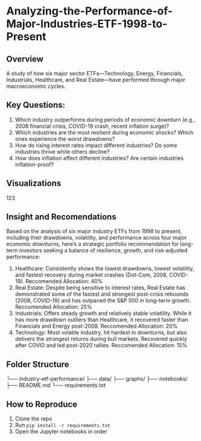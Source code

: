 # Analyzing-the-Performance-of-Major-Industries-ETF-1998-to-Present
## Overview
A study of how six major sector ETFs—Technology, Energy, Financials, Industrials, Healthcare, and Real Estate—have performed through major macroeconomic cycles.
## Key Questions: 
1. Which industry outperforms during periods of economic downturn (e.g., 2008 financial crisis, COVID-19 crash, recent inflation surge)?
2. Which industries are the most resilient during economic shocks? Which ones experience the worst drawdowns?
3. How do rising interest rates impact different industries? Do some industries  thrive while others decline?
4. How does inflation affect different industries? Are certain industries inflation-proof?
## Visualizations
123
## Insight and Recomendations
Based on the analysis of six major industry ETFs from 1998 to present, including their drawdowns, volatility, and performance across four major economic downturns, here’s a strategic portfolio recommendation for long-term investors seeking a balance of resilience, growth, and risk-adjusted performance:
1. Healthcare: Consistently shows the lowest drawdowns, lowest volatility, and fastest recovery during market crashes (Dot-Com, 2008, COVID-19). Reccomended Allocation: 40%
2. Real Estate: Despite being sensitive to interest rates, Real Estate has demonstrated some of the fastest and strongest post-crisis rebounds (2008, COVID-19) and has outpaced the S&P 500 in long-term growth. Reccomended Allocation: 25%
3. Industrials: Offers steady growth and relatively stable volatility. While it has more drawdown outliers than Healthcare, it recovered faster than Financials and Energy post-2008. Reccomended Allocation: 20%
4. Technology: Most volatile industry, hit hardest in downturns, but also delivers the strongest returns during bull markets. Recovered quickly after COVID and led post-2020 rallies. Reccomended Allocation: 15%
## Folder Structure
└── industry-etf-performance/
    ├── data/
    ├── graphs/
    ├── notebooks/
    ├── README.md
    └── requirements.txt
## How to Reproduce
1. Clone the repo
2. Run `pip install -r requirements.txt`
3. Open the Jupyter notebooks in order
